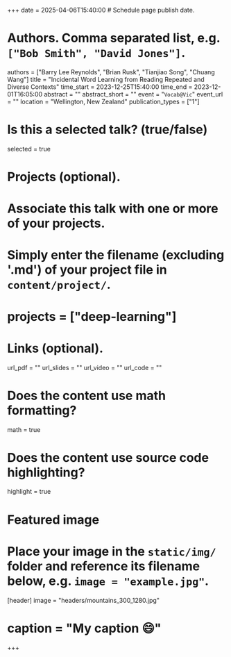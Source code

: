 +++
date = 2025-04-06T15:40:00  # Schedule page publish date.

# Authors. Comma separated list, e.g. `["Bob Smith", "David Jones"]`.
authors = ["Barry Lee Reynolds", "Brian Rusk", "Tianjiao Song", "Chuang Wang"]
title = "Incidental Word Learning from Reading Repeated and Diverse Contexts"
time_start = 2023-12-25T15:40:00
time_end = 2023-12-01T16:05:00
abstract = ""
abstract_short = ""
event = "`Vocab@Vic`"
event_url = ""
location = "Wellington, New Zealand"
publication_types = ["1"]

# Is this a selected talk? (true/false)
selected = true

# Projects (optional).
#   Associate this talk with one or more of your projects.
#   Simply enter the filename (excluding '.md') of your project file in `content/project/`.
# projects = ["deep-learning"]

# Links (optional).
url_pdf = ""
url_slides = ""
url_video = ""
url_code = ""


# Does the content use math formatting?
math = true

# Does the content use source code highlighting?
highlight = true

# Featured image
# Place your image in the `static/img/` folder and reference its filename below, e.g. `image = "example.jpg"`.
[header]
image = "headers/mountains_300_1280.jpg"
# caption = "My caption :smile:"

+++

